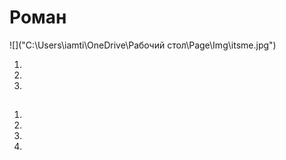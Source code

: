 # Роман
![]("C:\Users\iamti\OneDrive\Рабочий стол\Page\Img\itsme.jpg")

1. 
2. 
3. 
   
## 


1. 
2. 
3. 
4. 
